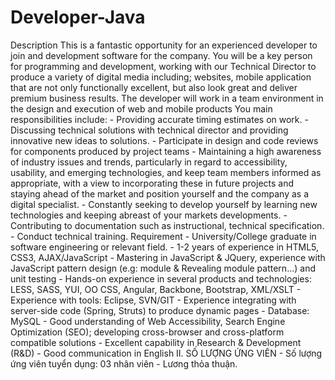 # Developer-Java
Description  This is a fantastic opportunity for an experienced developer to join and development software for the company. You will be a key person for programming and development, working with our Technical Director to produce a variety of digital media including; websites, mobile application that are not only functionally excellent, but also look great and deliver premium business results. The developer will work in a team environment in the design and execution of web and mobile products You main responsibilities include: - Providing accurate timing estimates on work. - Discussing technical solutions with technical director and providing innovative new ideas to solutions. - Participate in design and code reviews for components produced by project teams - Maintaining a high awareness of industry issues and trends, particularly in regard to accessibility, usability, and emerging technologies, and keep team members informed as appropriate, with a view to incorporating these in future projects and staying ahead of the market and position yourself and the company as a digital specialist. - Constantly seeking to develop yourself by learning new technologies and keeping abreast of your markets developments. - Contributing to documentation such as instructional, technical specification. - Conduct technical training.  Requirement  - University/College graduate in software engineering or relevant field. - 1-2 years of experience in HTML5, CSS3, AJAX/JavaScript - Mastering in JavaScript &amp; JQuery, experience with JavaScript pattern design (e.g: module &amp; Revealing module pattern…) and unit testing - Hands-on experience in several products and technologies: LESS, SASS, YUI, OO CSS, Angular, Backbone, Bootstrap, XML/XSLT - Experience with tools: Eclipse, SVN/GIT - Experience integrating with server-side code (Spring, Struts) to produce dynamic pages - Database: MySQL - Good understanding of Web Accessibility, Search Engine Optimization (SEO); developing cross-browser and cross-platform compatible solutions - Excellent capability in Research &amp; Development (R&amp;D) - Good communication in English  II. SỐ LƯỢNG ỨNG VIÊN  - Số lượng ứng viên tuyển dụng: 03 nhân viên - Lương thỏa thuận.
